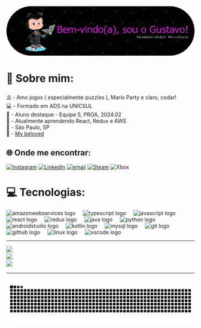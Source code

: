 ![header-image](assets/github-header-image.png)

###
# 💫 Sobre mim:
⛱️ - Amo jogos ( especialmente puzzles ), Mario Party e claro, codar!<br>💻 - Formado em ADS na UNICSUL<br>💙 - Aluno destaque - Equipe 5, PROA, 2024.02<br>🌱 - Atualmente aprendendo React, Redux e AWS<br>📌 - São Paulo, SP <br> 💜 - [My beloved](https://github.com/Ni15Marcondess)


## 🌐 Onde me encontrar:
[![Instagram](https://img.shields.io/badge/Instagram-%23E4405F.svg?logo=Instagram&logoColor=white)](https://instagram.com/gustav.faustino107) [![LinkedIn](https://img.shields.io/badge/LinkedIn-%230077B5.svg?logo=linkedin&logoColor=white)](https://linkedin.com/in/gustavogfoliveira) [![email](https://img.shields.io/badge/Email-D14836?logo=gmail&logoColor=white)](mailto:gustavo.gfoliveira@hotmail.com) 
[![Steam](https://img.shields.io/badge/steam-%23000000.svg?style=flat&logo=steam&logoColor=white)](https://steamcommunity.com/id/nemezis04051/)
![Xbox](https://img.shields.io/badge/xbox-%23107C10.svg?style=flat&logo=xbox&logoColor=white)

# 💻 Tecnologias:
<div align="left">
  <img src="https://cdn.jsdelivr.net/gh/devicons/devicon/icons/amazonwebservices/amazonwebservices-plain-wordmark.svg" height="40" alt="amazonwebservices logo"  />
  <img width="12" />
  <img src="https://cdn.jsdelivr.net/gh/devicons/devicon/icons/typescript/typescript-original.svg" height="40" alt="typescript logo"  />
  <img width="12" />
  <img src="https://cdn.jsdelivr.net/gh/devicons/devicon/icons/javascript/javascript-original.svg" height="40" alt="javascript logo"  />
  <img width="12" />
  <img src="https://cdn.jsdelivr.net/gh/devicons/devicon/icons/react/react-original-wordmark.svg" height="40" alt="react logo"  />
  <img width="12" />
  <img src="https://cdn.jsdelivr.net/gh/devicons/devicon/icons/redux/redux-original.svg" height="40" alt="redux logo"  />
  <img width="12" />
  <img src="https://cdn.jsdelivr.net/gh/devicons/devicon/icons/java/java-original-wordmark.svg" height="40" alt="java logo"  />
  <img width="12" />
  <img src="https://cdn.jsdelivr.net/gh/devicons/devicon/icons/python/python-original.svg" height="40" alt="python logo"  />
  <img width="12" />
  <img src="https://cdn.jsdelivr.net/gh/devicons/devicon/icons/androidstudio/androidstudio-original.svg" height="40" alt="androidstudio logo"  />
  <img width="12" />
  <img src="https://cdn.jsdelivr.net/gh/devicons/devicon/icons/kotlin/kotlin-original.svg" height="40" alt="kotlin logo"  />
  <img width="12" />
  <img src="https://cdn.jsdelivr.net/gh/devicons/devicon/icons/mysql/mysql-original-wordmark.svg" height="40" alt="mysql logo"  />
  <img width="12" />
  <img src="https://cdn.jsdelivr.net/gh/devicons/devicon/icons/git/git-plain-wordmark.svg" height="40" alt="git logo"  />
  <img width="12" />
  <img src="https://cdn.jsdelivr.net/gh/devicons/devicon/icons/github/github-original.svg" height="40" alt="github logo"  />
  <img width="12" />
  <img src="https://cdn.jsdelivr.net/gh/devicons/devicon/icons/linux/linux-original.svg" height="40" alt="linux logo"  />
  <img width="12" />
  <img src="https://cdn.jsdelivr.net/gh/devicons/devicon/icons/vscode/vscode-original.svg" height="40" alt="vscode logo"  />
</div>

---

![](https://github-readme-stats.vercel.app/api?username=gustavfaustino&theme=dark&hide_border=false&include_all_commits=false&count_private=false)<br/>
![](https://nirzak-streak-stats.vercel.app/?user=gustavfaustino&theme=dark&hide_border=false)<br/>
![](https://github-readme-stats.vercel.app/api/top-langs/?username=gustavfaustino&theme=dark&hide_border=false&include_all_commits=false&count_private=false&layout=compact)

---

###

<img src="https://raw.githubusercontent.com/gustavfaustino/gustavfaustino/output/snake.svg" alt="Snake animation" />

###
